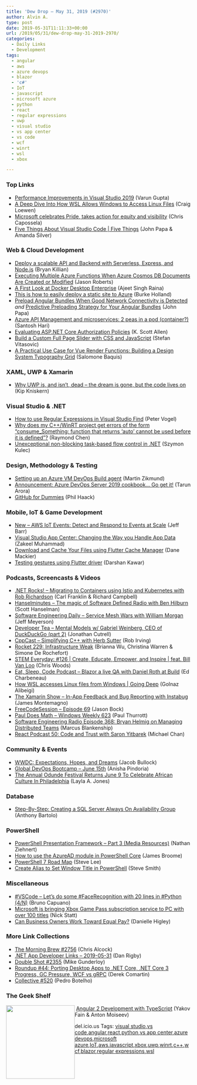 ```yaml
---
title: 'Dew Drop – May 31, 2019 (#2970)'
author: Alvin A.
type: post
date: 2019-05-31T11:11:33+00:00
url: /2019/05/31/dew-drop-may-31-2019-2970/
categories:
  - Daily Links
  - Development
tags:
  - angular
  - aws
  - azure devops
  - blazor
  - 'c#'
  - IoT
  - javascript
  - microsoft azure
  - python
  - react
  - regular expressions
  - uwp
  - visual studio
  - vs app center
  - vs code
  - wcf
  - winrt
  - wsl
  - xbox

---
```

### <a name="top"></a>Top Links

  * <a href="https://devblogs.microsoft.com/visualstudio/performance-improvements-in-visual-studio-2019/" target="_blank" rel="noopener noreferrer">Performance Improvements in Visual Studio 2019</a> (Varun Gupta)
  * <a href="https://devblogs.microsoft.com/commandline/a-deep-dive-into-how-wsl-allows-windows-to-access-linux-files/" target="_blank" rel="noopener noreferrer">A Deep Dive Into How WSL Allows Windows to Access Linux Files</a> (Craig Loewen)
  * <a href="https://blogs.microsoft.com/blog/2019/05/30/microsoft-celebrates-pride-takes-action-for-equity-and-visibility/" target="_blank" rel="noopener noreferrer">Microsoft celebrates Pride, takes action for equity and visibility</a> (Chris Capossela)
  * <a href="https://channel9.msdn.com/Shows/5-Things/Five-Things-About-Visual-Studio-Code?WT.mc_id=DX_MVP4025064" target="_blank" rel="noopener noreferrer">Five Things About Visual Studio Code | Five Things</a> (John Papa & Amanda Silver)



### <a name="web"></a>Web & Cloud Development

  * <a href="https://serverless.com/blog/serverless-microservice/" target="_blank" rel="noopener noreferrer">Deploy a scalable API and Backend with Serverless, Express, and Node.js</a> (Bryan Killian)
  * <a href="http://dontcodetired.com/blog/post/Executing-Multiple-Azure-Functions-When-Azure-Cosmos-DB-Documents-Are-Created-or-Modified" target="_blank" rel="noopener noreferrer">Executing Multiple Azure Functions When Azure Cosmos DB Documents Are Created or Modified</a> (Jason Roberts)
  * <a href="https://blog.docker.com/2019/05/a-first-look-at-docker-desktop-enterprise/" target="_blank" rel="noopener noreferrer">A First Look at Docker Desktop Enterprise</a> (Ajeet Singh Raina)
  * <a href="https://burkeknowswords.com/this-is-how-to-easily-deploy-a-static-site-to-azure-96c77f0301ff?source=rss----4589066e7886---4" target="_blank" rel="noopener noreferrer">This is how to easily deploy a static site to Azure</a> (Burke Holland)
  * <a href="https://johnpapa.net/preload-angular-bundles-when-good-network-connectivity-is-detected/" target="_blank" rel="noopener noreferrer">Preload Angular Bundles When Good Network Connectivity is Detected</a> _and_ <a href="https://johnpapa.net/predictive-preloading-of-your-angular-bundles/" target="_blank" rel="noopener noreferrer">Predictive Preloading Strategy for Your Angular Bundles</a> (John Papa)
  * <a href="https://www.nebbiatech.com/2019/05/30/azure-apim-and-microservices-2-peas-in-a-pod-container/" target="_blank" rel="noopener noreferrer">Azure API Management and microservices: 2 peas in a pod (container?)</a> (Santosh Hari)
  * <a href="http://odetocode.com/blogs/scott/archive/2019/05/30/evaluating-asp-net-core-authorization-policies.aspx" target="_blank" rel="noopener noreferrer">Evaluating ASP.NET Core Authorization Policies</a> (K. Scott Allen)
  * <a href="https://www.toptal.com/css/full-page-slider-css-and-javascript" target="_blank" rel="noopener noreferrer">Build a Custom Full Page Slider with CSS and JavaScript</a> (Stefan Vitasovic)
  * <a href="https://css-tricks.com/a-practical-use-case-for-vue-render-functions-building-a-design-system-typography-grid/" target="_blank" rel="noopener noreferrer">A Practical Use Case for Vue Render Functions: Building a Design System Typography Grid</a> (Salomone Baquis)



### <a name="silverlight"></a>XAML, UWP & Xamarin

  * <a href="http://feedproxy.google.com/~r/winbetadotorg/~3/NN0BpJ_Qtog/why-uwp-is-and-isnt-dead-the-dream-is-gone-but-the-code-lives-on" target="_blank" rel="noopener noreferrer">Why UWP is, and isn’t, dead – the dream is gone, but the code lives on</a> (Kip Kniskern)



### <a name="dotnet"></a>Visual Studio & .NET

  * <a href="https://visualstudiomagazine.com/blogs/tool-tracker/2019/05/how-to-use-regular-expressions.aspx" target="_blank" rel="noopener noreferrer">How to use Regular Expressions in Visual Studio Find</a> (Peter Vogel)
  * <a href="https://devblogs.microsoft.com/oldnewthing/20190530-00/?p=102529" target="_blank" rel="noopener noreferrer">Why does my C++/WinRT project get errors of the form “consume_Something: function that returns ‘auto’ cannot be used before it is defined”?</a> (Raymond Chen)
  * <a href="https://blog.scooletz.com/2019/05/31/unexceptional-non-blocking-task-based-flow-control-in-net/" target="_blank" rel="noopener noreferrer">Unexceptional non-blocking task-based flow control in .NET</a> (Szymon Kulec)



### <a name="design"></a>Design, Methodology & Testing

  * <a href="https://blog.mzikmund.com/2019/05/setting-up-an-azure-vm-devops-build-agent/" target="_blank" rel="noopener noreferrer">Setting up an Azure VM DevOps Build agent</a> (Martin Zikmund)
  * <a href="http://feedproxy.google.com/~r/visualstudiogeeks/otas/~3/Bz4W3ob4gEY/azure-devops-server-2019-cookbook-announcement-tarun-utkarsh" target="_blank" rel="noopener noreferrer">Announcement: Azure DevOps Server 2019 cookbook&#8230; Go get it!</a> (Tarun Arora)
  * <a href="http://feeds.haacked.com/~r/haacked/~3/ToCMsq3FXQQ/" target="_blank" rel="noopener noreferrer">GitHub for Dummies</a> (Phil Haack)



### <a name="mobile"></a>Mobile, IoT & Game Development

  * <a href="http://feedproxy.google.com/~r/AmazonWebServicesBlog/~3/-fjz3il7IxM/" target="_blank" rel="noopener noreferrer">New – AWS IoT Events: Detect and Respond to Events at Scale</a> (Jeff Barr)
  * <a href="https://devblogs.microsoft.com/appcenter/visual-studio-app-center-changing-the-way-you-handle-app-data/" target="_blank" rel="noopener noreferrer">Visual Studio App Center: Changing the Way you Handle App Data</a> (Zakeel Muhammad)
  * <a href="https://medium.com/flutter-community/download-and-cache-your-files-using-flutter-cache-manager-867c39ca22ac?source=rss----86fb29d7cc6a---4" target="_blank" rel="noopener noreferrer">Download and Cache Your Files using Flutter Cache Manager</a> (Dane Mackier)
  * <a href="https://medium.com/flutter-community/testing-gestures-using-flutter-driver-b37981c24366?source=rss----86fb29d7cc6a---4" target="_blank" rel="noopener noreferrer">Testing gestures using Flutter driver</a> (Darshan Kawar)



### <a name="podcasts"></a>Podcasts, Screencasts & Videos

  * <a href="http://www.dotnetrocks.com/default.aspx?ShowNum=1637" target="_blank" rel="noopener noreferrer">.NET Rocks! &#8211; Migrating to Containers using Istio and Kubernetes with Rob Richardson</a> (Carl Franklin & Richard Campbell)
  * <a href="https://hanselminutes.simplecast.com/episodes/cb1146c1-cb1146c1" target="_blank" rel="noopener noreferrer">Hanselminutes &#8211; The magic of Software Defined Radio with Ben Hilburn</a> (Scott Hanselman)
  * <a href="https://softwareengineeringdaily.com/2019/05/31/service-mesh-wars-with-william-morgan/" target="_blank" rel="noopener noreferrer">Software Engineering Daily &#8211; Service Mesh Wars with William Morgan</a> (Jeff Meyerson)
  * <a href="http://developertea.simplecast.fm/c102261d" target="_blank" rel="noopener noreferrer">Developer Tea &#8211; Mental Models w/ Gabriel Weinberg, CEO of DuckDuckGo (part 2)</a> (Jonathan Cutrell)
  * <a href="http://cppcast.libsyn.com/simplifying-c-with-herb-sutter" target="_blank" rel="noopener noreferrer">CppCast &#8211; Simplifying C++ with Herb Sutter</a> (Rob Irving)
  * <a href="http://relay.fm/rocket/229" target="_blank" rel="noopener noreferrer">Rocket 229: Infrastructure Weak</a> (Brianna Wu, Christina Warren & Simone De Rochefort)
  * <a href="https://remarkablechatter.com/stem-everyday-126-create-educate-empower-and-inspire-feat-bill-van-loo/" target="_blank" rel="noopener noreferrer">STEM Everyday: #126 | Create, Educate, Empower, and Inspire | feat. Bill Van Loo</a> (Chris Woods)
  * <a href="http://feedproxy.google.com/~r/esc-podcast/~3/yuE5_FfzPts/blazor-live-with-daniel-roth-at-build" target="_blank" rel="noopener noreferrer">Eat, Sleep, Code Podcast &#8211; Blazor a live QA with Daniel Roth at Build</a> (Ed Charbeneau)
  * <a href="https://channel9.msdn.com/Shows/Going+Deep/How-WSL-accesses-Linux-files-from-Windows?WT.mc_id=DX_MVP4025064" target="_blank" rel="noopener noreferrer">How WSL accesses Linux files from Windows | Going Deep</a> (Golnaz Alibeigi)
  * <a href="https://channel9.msdn.com/Shows/XamarinShow/In-App-Feedback-and-Bug-Reporting-with-Instabug?WT.mc_id=DX_MVP4025064" target="_blank" rel="noopener noreferrer">The Xamarin Show &#8211; In-App Feedback and Bug Reporting with Instabug</a> (James Montemagno)
  * <a href="http://www.youtube.com/watch?v=zanAgRSNW-0" target="_blank" rel="noopener noreferrer">FreeCodeSession &#8211; Episode 69</a> (Jason Bock)
  * <a href="https://www.thurrott.com/podcasts/windows-weekly/207567/paul-does-math-windows-weekly-623?utm_source=rss&utm_medium=rss&utm_campaign=paul-does-math-windows-weekly-623" target="_blank" rel="noopener noreferrer">Paul Does Math – Windows Weekly 623</a> (Paul Thurrott)
  * <a href="http://feedproxy.google.com/~r/se-radio/~3/kjqminNUCdg/" target="_blank" rel="noopener noreferrer">Software Engineering Radio Episode 368: Bryan Helmig on Managing Distributed Teams</a> (Marcus Blankenship)
  * <a href="http://reactpodcast.com/50" target="_blank" rel="noopener noreferrer">React Podcast 50: Code and Trust with Saron Yitbarek</a> (Michael Chan)



### <a name="events"></a>Community & Events

  * <a href="https://www.bignerdranch.com/blog/wwdc_expectations-hopes-and-dreams/" target="_blank" rel="noopener noreferrer">WWDC: Expectations, Hopes, and Dreams</a> (Jacob Bullock)
  * <a href="https://devblogs.microsoft.com/devops/global-devops-bootcamp-june-15th/" target="_blank" rel="noopener noreferrer">Global DevOps Bootcamp – June 15th</a> (Anisha Pindoria)
  * <a href="https://www.uwishunu.com/2019/05/odunde-festival-returns-philadelphia-june-9-colorful-celebration-african-culture/" target="_blank" rel="noopener noreferrer">The Annual Odunde Festival Returns June 9 To Celebrate African Culture In Philadelphia</a> (Layla A. Jones)



### <a name="sql"></a>Database

  * <a href="https://techcommunity.microsoft.com/t5/ITOps-Talk-Blog/Step-By-Step-Creating-a-SQL-Server-Always-On-Availability-Group/ba-p/648772" target="_blank" rel="noopener noreferrer">Step-By-Step: Creating a SQL Server Always On Availability Group</a> (Anthony Bartolo)



### <a name="ps"></a>PowerShell

  * <a href="https://z-nerd.com/blog/2019/05/29-posh-presentation-framework-part-3/" target="_blank" rel="noopener noreferrer">PowerShell Presentation Framework &#8211; Part 3 (Media Resources)</a> (Nathan Ziehnert)
  * <a href="https://blogs.endjin.com/2019/05/how-to-use-the-azuread-module-in-powershell-core/" target="_blank" rel="noopener noreferrer">How to use the AzureAD module in PowerShell Core</a> (James Broome)
  * <a href="https://devblogs.microsoft.com/powershell/powershell-7-road-map/" target="_blank" rel="noopener noreferrer">PowerShell 7 Road Map</a> (Steve Lee)
  * <a href="https://ardalis.com/create-alias-to-set-window-title-in-powershell" target="_blank" rel="noopener noreferrer">Create Alias to Set Window Title in PowerShell</a> (Steve Smith)



### <a name="misc"></a>Miscellaneous

  * <a href="http://feedproxy.google.com/~r/elbruno/~3/Zm1Ha757jcI/" target="_blank" rel="noopener noreferrer">#VSCode – Let’s do some #FaceRecognition with 20 lines in #Python (4/N)</a> (Bruno Capuano)
  * <a href="https://www.theverge.com/2019/5/30/18644977/microsoft-xbox-games-pass-pc-subscription-service-launch" target="_blank" rel="noopener noreferrer">Microsoft is bringing Xbox Game Pass subscription service to PC with over 100 titles</a> (Nick Statt)
  * <a href="https://heragenda.com/can-business-owners-work-toward-equal-pay/" target="_blank" rel="noopener noreferrer">Can Business Owners Work Toward Equal Pay?</a> (Danielle Higley)



### <a name="links"></a>More Link Collections

  * <a href="http://feedproxy.google.com/~r/ReflectivePerspective/~3/4nAHD4sTjCo/" target="_blank" rel="noopener noreferrer">The Morning Brew #2756</a> (Chris Alcock)
  * <a href="https://links.danrigby.com/2019/05/app-developer-links-2019-05-31/" target="_blank" rel="noopener noreferrer">.NET App Developer Links &#8211; 2019-05-31</a> (Dan Rigby)
  * <a href="https://afreshcup.com/home/2019/05/31/double-shot-2355.html" target="_blank" rel="noopener noreferrer">Double Shot #2355</a> (Mike Gunderloy)
  * <a href="https://codeopinion.com/roundup-44/" target="_blank" rel="noopener noreferrer">Roundup #44: Porting Desktop Apps to .NET Core, .NET Core 3 Progress, GC Pressure, WCF vs gRPC</a> (Derek Comartin)
  * <a href="http://feedproxy.google.com/~r/tympanus/~3/JMB9BR7ZzGQ/" target="_blank" rel="noopener noreferrer">Collective #520</a> (Pedro Botelho)



### <a name="shelf"></a>The Geek Shelf

<a href="https://www.amazon.com/Angular-Development-TypeScript-Yakov-Fain/dp/1617293121/?tag=amavin-20" target="_blank" rel="noopener noreferrer"><img loading="lazy" decoding="async" width="187" height="200" align="left" style="margin: 0px 0px 10px; border: 0px currentcolor; border-image: none; float: left; display: inline; background-image: none;" src="https://m.media-amazon.com/images/I/81gNjsb+CpL._AC_UL320_.jpg" border="0" /></a>&nbsp;<a href="https://www.amazon.com/Angular-Development-TypeScript-Yakov-Fain/dp/1617293121/?tag=amavin-20" target="_blank" rel="noopener noreferrer">Angular 2 Development with TypeScript</a> (Yakov Fain & Anton Moiseev)









<div class="wlWriterEditableSmartContent" id="scid:77ECF5F8-D252-44F5-B4EB-D463C5396A79:cfaa43fb-6cac-473f-a201-ecfddd1500e1" style="margin: 0px; padding: 0px; float: none; display: inline;">
  del.icio.us Tags: <a href="http://del.icio.us/popular/visual+studio" rel="tag">visual studio</a>,<a href="http://del.icio.us/popular/vs+code" rel="tag">vs code</a>,<a href="http://del.icio.us/popular/angular" rel="tag">angular</a>,<a href="http://del.icio.us/popular/react" rel="tag">react</a>,<a href="http://del.icio.us/popular/python" rel="tag">python</a>,<a href="http://del.icio.us/popular/vs+app+center" rel="tag">vs app center</a>,<a href="http://del.icio.us/popular/azure+devops" rel="tag">azure devops</a>,<a href="http://del.icio.us/popular/microsoft+azure" rel="tag">microsoft azure</a>,<a href="http://del.icio.us/popular/IoT" rel="tag">IoT</a>,<a href="http://del.icio.us/popular/aws" rel="tag">aws</a>,<a href="http://del.icio.us/popular/javascript" rel="tag">javascript</a>,<a href="http://del.icio.us/popular/xbox" rel="tag">xbox</a>,<a href="http://del.icio.us/popular/uwp" rel="tag">uwp</a>,<a href="http://del.icio.us/popular/winrt" rel="tag">winrt</a>,<a href="http://del.icio.us/popular/c%2b%2b" rel="tag">c++</a>,<a href="http://del.icio.us/popular/wcf" rel="tag">wcf</a>,<a href="http://del.icio.us/popular/blazor" rel="tag">blazor</a>,<a href="http://del.icio.us/popular/regular+expressions" rel="tag">regular expressions</a>,<a href="http://del.icio.us/popular/wsl" rel="tag">wsl</a>
</div>